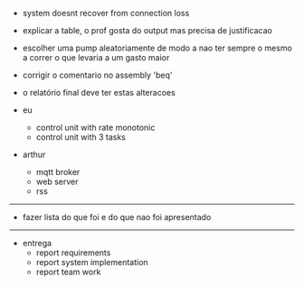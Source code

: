 - system doesnt recover from connection loss
- explicar a table, o prof gosta do output mas precisa de justificacao
- escolher uma pump aleatoriamente de modo a nao ter sempre o mesmo a correr o que levaria a um gasto maior
- corrigir o comentario no assembly 'beq'  

- o relatório final deve ter estas alteracoes

- eu
    - control unit with rate monotonic
    - control unit with 3 tasks

- arthur
    - mqtt broker
    - web server
    - rss

----

- fazer lista do que foi e do que nao foi apresentado


---

- entrega
    - report requirements
    - report system implementation
    - report team work
